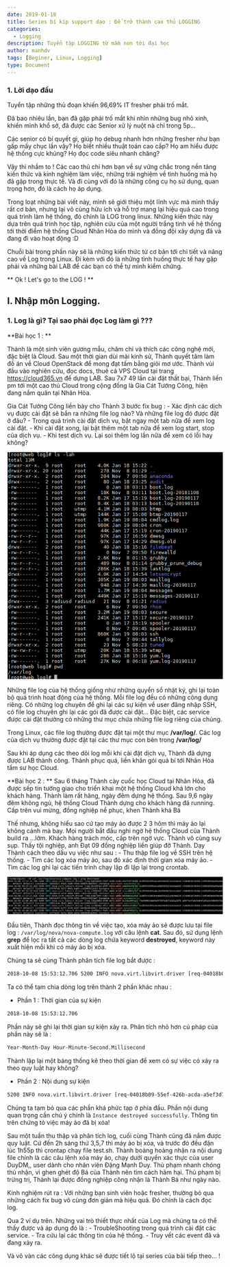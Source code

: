 ```yaml
---
date: 2019-01-18
title: Series bí kíp support dạo : Để trở thành cao thủ LOGGING
categories:
  - Logging
description: Tuyển tập LOGGING từ mầm non tới đại học
author: manhdv
tags: [Beginer, Linux, Logging]
type: Document
---
```


### 1. Lời dạo đầu

Tuyển tập những thủ đoạn khiến 96,69% IT fresher phải trố mắt.

Đã bao nhiêu lần, bạn đã gặp phải trố mắt khi nhìn những bug nhỏ xinh, khiến mình khổ sở, đã được các Senior xử lý nuột nà chỉ trong 5p...

Các senior có bí quyết gì, giúp họ debug nhanh hơn những fresher như bạn gấp mấy chục lần vậy? Họ biết nhiều thuật toán cao cấp? Họ am hiểu được hệ thống cực khủng? Họ đọc code siêu nhanh chăng?

Vậy thì nhầm to ! Các cao thủ chỉ hơn bạn về sự vững chắc trong nền tảng kiến thức và kinh nghiệm làm việc, những trải nghiệm về tình huống mà họ đã gặp trong thực tế. Và đi cùng với đó là những công cụ họ sử dụng, quan trọng hơn, đó là cách họ áp dụng. 

Trong loạt những bài viết này, mình sẽ giới thiệu một lĩnh vực mà mình thấy rất cơ bản, nhưng lại vô cùng hữu ích và hỗ trợ mang lại hiệu quả cao trong quá trình làm hệ thống, đó chính là LOG trong linux. Những kiến thức này dựa trên quá trình học tập, nghiên cứu của một người trắng tinh về hệ thống tới thời điểm hệ thống Cloud Nhân Hòa do mình và đồng đội xây dựng đã và đang đi vào hoạt động :D 

Chuỗi bài trong phần này sẽ là những kiến thức từ cơ bản tới chi tiết và nâng cao về Log trong Linux. Đi kèm với đó là những tình huống thực tế hay gặp phải và những bài LAB để các bạn có thể tự mình kiểm chứng.
 
** Ok ! Let's go to the LOG ! **

## I. Nhập môn Logging. 

### 1. Log là gì? Tại sao phải đọc Log làm gì ???

**Bài học 1 : **

Thành là một sinh viên gương mẫu, chăm chỉ và thích các công nghệ mới, đặc biệt là Cloud. Sau một thời gian dùi mài kinh sử, Thành quyết tâm làm đồ án về Cloud OpenStack để mong đạt tấm bằng giỏi mơ ước. Thành vùi đầu vào nghiên cứu, đọc docs, thuê cả VPS Cloud tại trang https://cloud365.vn để dựng LAB. Sau 7x7 49 lần cài đặt thất bại, Thành liền pm tới một cao thủ Cloud trong cộng đồng là Gia Cát Tướng Công, hiện đang nắm quân tại Nhân Hòa. 

Gia Cát Tướng Công liền bày cho Thành 3 bước fix bug : 
	- Xác định các dịch vụ được cài đặt sẽ bắn ra những file log nào? Và những file log đó được đặt ở đâu?
	- Trong quá trình cài đặt dịch vụ, bật ngay một tab nữa để xem log cài đặt.
	- Khi cài đặt xong, lại bật thêm một tab nữa để xem log start, stop của dịch vụ.
	- Khi test dịch vụ. Lại soi thêm log lần nữa để xem có lỗi hay không?
	
![log](/images/img-logging/log-00.png)

Những file log của hệ thống giống như những quyển sổ nhật ký, ghi lại toàn bộ quá trình hoạt động của hệ thống. Mỗi file log đều có những công dụng riêng. Có những log chuyên để ghi lại các sự kiện về user đăng nhập SSH, có file log chuyên ghi lại các gói đã được cài đặt... Đặc biệt, các service được cài đặt thường có những thư mục chứa những file log riêng của chúng. 

Trong Linux, các file log thường được đặt tại một thư mục **/var/log/**. Các log của dịch vụ thường được đặt tại các thư mục con bên trong **/var/log/**

Sau khi áp dụng các theo dõi log mỗi khi cài đặt dịch vụ, Thành đã dựng được LAB thành công. Thành phục quá, liền khăn gói quả bí tới Nhân Hòa tầm sư học Cloud. 

**Bài học 2 : **
Sau 6 tháng Thành cày cuốc học Cloud tại Nhân Hòa, đã được sếp tin tưởng giao cho triển khai một hệ thống Cloud khá lớn cho khách hàng. Thành làm rất hăng, ngày đêm dựng hệ thống. Sau 9,6 ngày đêm không ngủ, hệ thống Cloud Thành dựng cho khách hàng đã running. Cấp trên vui mừng, đồng nghiệp nể phục, khen Thành khá Bá

Thế nhưng, không hiểu sao cứ tạo máy ảo được 2 3 hôm thì máy ảo lại không cánh mà bay.
Mọi người bắt đầu nghi ngờ hệ thống Cloud của Thành build ra ...lởm. Khách hàng trách móc, cấp trên ngờ vực. Thành vô cùng suy sụp. 
Thấy tội nghiệp, anh Đạt 09 đồng nghiệp liền giúp đỡ Thành. Dạy Thành cách theo dấu vụ việc như sau : 
	- Thu thập file log về SSH trên hệ thống.
	- Tìm các log xóa máy ảo, sau đó xác định thời gian xóa máy ảo.
	- Tìm các log ghi lại các tiến trình chạy lặp đi lặp lại trong crontab. 

![log](/images/img-logging/log-01.png)

Đầu tiên, Thành đọc thông tin về việc tạo, xóa máy ảo sẽ được lưu tại file log : `/var/log/nova/nova-compute.log` với câu lệnh **cat**. Sau đó, sử dụng lệnh **grep** để lọc ra tất cả các dòng log chứa keyword **destroyed**, keyword này xuất hiện mỗi khi có máy ảo bị xóa. 

Chúng ta sẽ cùng Thành phân tích file log bắt được : 

```sh
2018-10-08 15:53:12.706 5200 INFO nova.virt.libvirt.driver [req-04018b09-55ef-426b-acda-a5ef3d7784d9 6cdd7041895a4ce8a50636232e2ea62d c540d81b72bd4c119d5dd3e0a59a4ebd - default default] [instance: 3a505027-d426-43d0-9fe9-0086fcdad7b4] Instance destroyed successfully.
```

Ta có thể tạm chia dòng log trên thành 2 phần khác nhau :

 - Phần 1 : Thời gian của sự kiện
```sh
2018-10-08 15:53:12.706
```
Phần này sẽ ghi lại thời gian sự kiện xảy ra. Phân tích nhỏ hơn cú pháp của phần này sẽ là : 

```sh
Year-Month-Day Hour-Minute-Second.Millisecond
```

Thành lập lại một bảng thống kê theo thời gian để xem có sự việc có xảy ra theo quy luật hay không?

 - Phần 2 : Nội dung sự kiện
 
```sh
5200 INFO nova.virt.libvirt.driver [req-04018b09-55ef-426b-acda-a5ef3d7784d9 6cdd7041895a4ce8a50636232e2ea62d c540d81b72bd4c119d5dd3e0a59a4ebd - default default] [instance: 3a505027-d426-43d0-9fe9-0086fcdad7b4] Instance destroyed successfully.
```

Chúng ta tạm bỏ qua các phần khá phức tạp ở phía đầu. Phần nội dung quan trọng cần chú ý chính là `Instance destroyed successfully`. Thông tin trên chứng tỏ việc máy ảo đã bị xóa!

Sau một tuần thu thập và phân tích log, cuối cùng Thành cũng đã nắm được quy luật. Cứ đến 2h sáng thứ 3,5,7 thì máy ảo bị xóa, và trước đó đều đặn lúc 1h55p thì crontap chạy file test.sh. Thành boàng hoàng nhận ra nội dung file chính là các câu lệnh xóa máy ảo, chạy dưới quyền xác thực của user DuyDM,, user dành cho nhân viên Đặng Mạnh Duy. Thủ phạm nhanh chóng thủ nhận, vì ghen ghét độ Bá của Thành nên tìm cách hãm hại. 
Thủ phạm bị trừng trị, Thành lại được đồng nghiệp công nhận là Thành Bá như ngày nào.  

Kinh nghiệm rút ra : Với những bạn sinh viên hoặc fresher, thường bỏ qua những cách fix bug vô cùng đơn giản mà hiệu quả. Đó chính là cách đọc log.

Qua 2 ví dụ trên. Những vai trò thiết thực nhất của Log mà chúng ta có thể thấy được và áp dụng đó là : 
	- TroubleShooting trong quá trình cài đặt các service.
	- Tra cứu lại các thông tin của hệ thống.
	- Truy vết các event đã và đang xảy ra.

Và vô vàn các công dụng khác sẽ được tiết lộ tại series của bài tiếp theo... !
